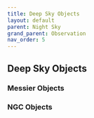 ```yaml
---
title: Deep Sky Objects
layout: default
parent: Night Sky
grand_parent: Observation
nav_order: 5
---
```


## Deep Sky Objects

### Messier Objects

### NGC Objects

